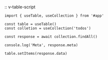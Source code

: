 
:: v-table-script

    import { useTable, useCollection } from '#app'

    const table = useTable()
    const colletion = useCollection('todos')

    const response = await collection.findAll()

    console.log('Meta', response.meta)
    
    table.setItems(response.data)
